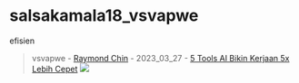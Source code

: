 # salsakamala18_vsvapwe
efisien
> vsvapwe - [Raymond Chin](https://m.youtube.com/@RaymondChins) - 2023_03_27 - [5 Tools AI Bikin Kerjaan 5x Lebih Cepet](https://youtu.be/L1WaVEi7ePI) <img src="media/L1WaVEi7ePI/">
